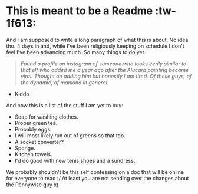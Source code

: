 # This is meant to be a Readme :tw-1f613: 
And I am supposed to write a long paragraph of what this is about. No idea tho. 
4 days in and, while I've been religiously keeping on schedule I don't feel I've been advancing much. So many things to do yet. 

> *Found a profile on instagram of someone who looks eerily similar to that elf who added me a year ago after the Alucard painting became viral. Thought on adding him but honestly I am tired. Of these guys, of the dynamic, of mankind in general.*
- Kiddo

And now this is a list of the stuff I am yet to buy:

- Soap for washing clothes.
- Proper green tea.
- Probably eggs.
- I will most likely run out of greens so that too.
- A socket converter?
- Sponge.
- Kitchen towels.
- I'd do good with new tenis shoes and a sundress.

We probably shouldn't be this self confessing on a doc that will be online for everyone to read :/
At least you are not sending over the changes about the Pennywise guy x)
